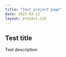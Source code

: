 ```yaml
---
title: "Test project page"
date: 2023-03-12
layout: project.njk
---
```


## Test title

Test description
